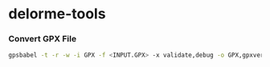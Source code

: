 # delorme-tools


### Convert GPX File

```bash
gpsbabel -t -r -w -i GPX -f <INPUT.GPX> -x validate,debug -o GPX,gpxver=1.1 -F <OUTPUT.GPX>
```

